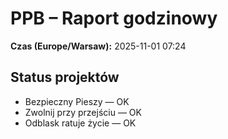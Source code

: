 # PPB – Raport godzinowy
**Czas (Europe/Warsaw):** 2025-11-01 07:24

## Status projektów
- Bezpieczny Pieszy — OK
- Zwolnij przy przejściu — OK
- Odblask ratuje życie — OK

